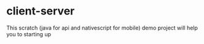 # client-server
This scratch (java for api and nativescript for mobile) demo project will help you to starting up
